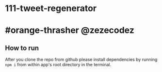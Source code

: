 # 111-tweet-regenerator

# #orange-thrasher @zezecodez

## How to run
After you clone the repo from github please install dependencies by running `npm i` from within app's root directory in the terminal.
